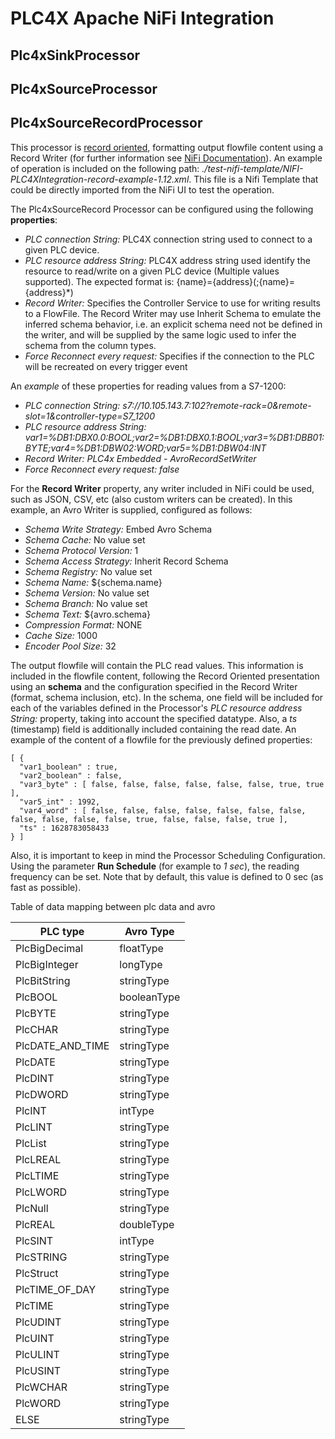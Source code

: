 # PLC4X Apache NiFi Integration

## Plc4xSinkProcessor

## Plc4xSourceProcessor

## Plc4xSourceRecordProcessor

This processor is <ins>record oriented</ins>, formatting output flowfile content using a Record Writer (for further information see [NiFi Documentation](https://nifi.apache.org/docs/nifi-docs/html/record-path-guide.html#overview)). An example of operation is included on the following path:
*./test-nifi-template/NIFI-PLC4XIntegration-record-example-1.12.xml*. This file is a Nifi Template that could be directly imported from the NiFi UI to test the operation.

The Plc4xSourceRecord Processor can be configured using the following **properties**:

- *PLC connection String:* PLC4X connection string used to connect to a given PLC device.
- *PLC resource address String:* PLC4X address string used identify the resource to read/write on a given PLC device (Multiple values supported). The expected  format is: {name}={address}(;{name}={address}*)
- *Record Writer:* Specifies the Controller Service to use for writing results to a FlowFile. The Record Writer may use Inherit Schema to emulate the inferred schema behavior, i.e. an explicit schema need not be defined in the writer, and will be supplied by the same logic used to infer the schema from the column types.
- *Force Reconnect every request:* Specifies if the connection to the PLC will be recreated on every trigger event

An *example* of these properties for reading values from a S7-1200:

- *PLC connection String:* *s7://10.105.143.7:102?remote-rack=0&remote-slot=1&controller-type=S7_1200*
- *PLC resource address String:* *var1=%DB1:DBX0.0:BOOL;var2=%DB1:DBX0.1:BOOL;var3=%DB1:DBB01:BYTE;var4=%DB1:DBW02:WORD;var5=%DB1:DBW04:INT*
- *Record Writer:* *PLC4x Embedded - AvroRecordSetWriter*
- *Force Reconnect every request:* *false*

For the **Record Writer** property, any writer included in NiFi could be used, such as JSON, CSV, etc (also custom writers can be created). In this example, an Avro Writer is supplied, configured as follows:

- *Schema Write Strategy:* Embed Avro Schema
- *Schema Cache:* No value set
- *Schema Protocol Version:* 1
- *Schema Access Strategy:* Inherit Record Schema
- *Schema Registry:* No value set
- *Schema Name:* ${schema.name}
- *Schema Version:* No value set
- *Schema Branch:* No value set
- *Schema Text:* ${avro.schema}
- *Compression Format:* NONE
- *Cache Size:* 1000
- *Encoder Pool Size:* 32


The output flowfile will contain the PLC read values. This information is included in the flowfile content, following the Record Oriented presentation using an **schema** and the configuration specified in the Record Writer (format, schema inclusion, etc). In the schema, one field will be included for each of the variables defined in the Processor's  *PLC resource address String:* property, taking into account the specified datatype. Also, a *ts* (timestamp) field is additionally included containing the read date. An example of the content of a flowfile for the previously defined properties:

```
[ {
  "var1_boolean" : true,
  "var2_boolean" : false,
  "var3_byte" : [ false, false, false, false, false, false, true, true ],
  "var5_int" : 1992,
  "var4_word" : [ false, false, false, false, false, false, false, false, false, false, false, true, false, false, false, true ],
  "ts" : 1628783058433
} ]
```

Also, it is important to keep in mind the Processor Scheduling Configuration. Using the parameter **Run Schedule** (for example to *1 sec*), the reading frequency can be set. Note that by default, this value is defined to 0 sec (as fast as possible).

Table of data mapping between plc data and avro

| PLC type | Avro Type |
|----------|-----------|
| PlcBigDecimal | floatType |
| PlcBigInteger | longType |
| PlcBitString | stringType |
| PlcBOOL | booleanType |
| PlcBYTE | stringType |
| PlcCHAR | stringType |
| PlcDATE_AND_TIME | stringType |
| PlcDATE | stringType |
| PlcDINT | stringType |
| PlcDWORD | stringType |
| PlcINT | intType |
| PlcLINT | stringType |
| PlcList | stringType |
| PlcLREAL | stringType |
| PlcLTIME | stringType |
| PlcLWORD | stringType |
| PlcNull | stringType |
| PlcREAL | doubleType |
| PlcSINT | intType |
| PlcSTRING | stringType |
| PlcStruct | stringType |
| PlcTIME_OF_DAY | stringType |
| PlcTIME | stringType |
| PlcUDINT | stringType |
| PlcUINT | stringType |
| PlcULINT | stringType |
| PlcUSINT | stringType |
| PlcWCHAR | stringType |
| PlcWORD | stringType |
| ELSE | stringType |
